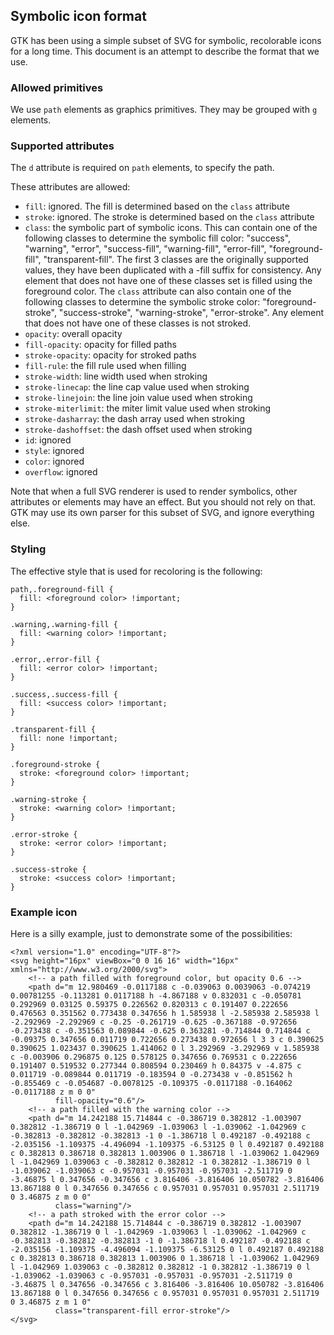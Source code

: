 ## Symbolic icon format

GTK has been using a simple subset of SVG for symbolic, recolorable icons for a long time. This document is an attempt to describe the format that we use.

### Allowed primitives

We use `path` elements as graphics primitives. They may be grouped with `g` elements.

### Supported attributes

The `d` attribute is required on `path` elements, to specify the path.

These attributes are allowed:

- `fill`: ignored. The fill is determined based on the `class` attribute
- `stroke`: ignored. The stroke is determined based on the `class` attribute
- `class`: the symbolic part of symbolic icons. This can contain one of the following classes to determine the symbolic fill color: "success", "warning", "error", "success-fill", "warning-fill", "error-fill", "foreground-fill", "transparent-fill". The first 3 classes are the originally supported values, they have been duplicated with a -fill suffix for consistency. Any element that does not have one of these classes set is filled using the foreground color.
The `class` attribute can also contain one of the following classes to determine the symbolic stroke color: "foreground-stroke", "success-stroke", "warning-stroke", "error-stroke". Any element that does not have one of these classes is not stroked.
- `opacity`: overall opacity
- `fill-opacity`: opacity for filled paths
- `stroke-opacity`: opacity for stroked paths
- `fill-rule`: the fill rule used when filling
- `stroke-width`: line width used when stroking
- `stroke-linecap`: the line cap value used when stroking
- `stroke-linejoin`: the line join value used when stroking
- `stroke-miterlimit`: the miter limit value used when stroking
- `stroke-dasharray`: the dash array used when stroking
- `stroke-dashoffset`: the dash offset used when stroking
- `id`: ignored
- `style`: ignored
- `color`: ignored
- `overflow`: ignored

Note that when a full SVG renderer is used to render symbolics, other attributes or elements may have an effect. But you should not rely on that. GTK may use its own parser for this subset of SVG, and ignore everything else.

### Styling

The effective style that is used for recoloring is the following:

```
path,.foreground-fill {
  fill: <foreground color> !important;
}

.warning,.warning-fill {
  fill: <warning color> !important;
}

.error,.error-fill {
  fill: <error color> !important;
}

.success,.success-fill {
  fill: <success color> !important;
}

.transparent-fill {
  fill: none !important;
}

.foreground-stroke {
  stroke: <foreground color> !important;
}

.warning-stroke {
  stroke: <warning color> !important;
}

.error-stroke {
  stroke: <error color> !important;
}

.success-stroke {
  stroke: <success color> !important;
}
```

### Example icon

Here is a silly example, just to demonstrate some of the possibilities:

```
<?xml version="1.0" encoding="UTF-8"?>
<svg height="16px" viewBox="0 0 16 16" width="16px" xmlns="http://www.w3.org/2000/svg">
    <!-- a path filled with foreground color, but opacity 0.6 -->
    <path d="m 12.980469 -0.0117188 c -0.039063 0.0039063 -0.074219 0.00781255 -0.113281 0.0117188 h -4.867188 v 0.832031 c -0.050781 0.292969 0.03125 0.59375 0.226562 0.820313 c 0.191407 0.222656 0.476563 0.351562 0.773438 0.347656 h 1.585938 l -2.585938 2.585938 l -2.292969 -2.292969 c -0.25 -0.261719 -0.625 -0.367188 -0.972656 -0.273438 c -0.351563 0.089844 -0.625 0.363281 -0.714844 0.714844 c -0.09375 0.347656 0.011719 0.722656 0.273438 0.972656 l 3 3 c 0.390625 0.390625 1.023437 0.390625 1.414062 0 l 3.292969 -3.292969 v 1.585938 c -0.003906 0.296875 0.125 0.578125 0.347656 0.769531 c 0.222656 0.191407 0.519532 0.277344 0.808594 0.230469 h 0.84375 v -4.875 c 0.011719 -0.089844 0.011719 -0.183594 0 -0.273438 v -0.851562 h -0.855469 c -0.054687 -0.0078125 -0.109375 -0.0117188 -0.164062 -0.0117188 z m 0 0"
          fill-opacity="0.6"/>
    <!-- a path filled with the warning color -->
    <path d="m 14.242188 15.714844 c -0.386719 0.382812 -1.003907 0.382812 -1.386719 0 l -1.042969 -1.039063 l -1.039062 -1.042969 c -0.382813 -0.382812 -0.382813 -1 0 -1.386718 l 0.492187 -0.492188 c -2.035156 -1.109375 -4.496094 -1.109375 -6.53125 0 l 0.492187 0.492188 c 0.382813 0.386718 0.382813 1.003906 0 1.386718 l -1.039062 1.042969 l -1.042969 1.039063 c -0.382812 0.382812 -1 0.382812 -1.386719 0 l -1.039062 -1.039063 c -0.957031 -0.957031 -0.957031 -2.511719 0 -3.46875 l 0.347656 -0.347656 c 3.816406 -3.816406 10.050782 -3.816406 13.867188 0 l 0.347656 0.347656 c 0.957031 0.957031 0.957031 2.511719 0 3.46875 z m 0 0"
          class="warning"/>
    <!-- a path stroked with the error color -->
    <path d="m 14.242188 15.714844 c -0.386719 0.382812 -1.003907 0.382812 -1.386719 0 l -1.042969 -1.039063 l -1.039062 -1.042969 c -0.382813 -0.382812 -0.382813 -1 0 -1.386718 l 0.492187 -0.492188 c -2.035156 -1.109375 -4.496094 -1.109375 -6.53125 0 l 0.492187 0.492188 c 0.382813 0.386718 0.382813 1.003906 0 1.386718 l -1.039062 1.042969 l -1.042969 1.039063 c -0.382812 0.382812 -1 0.382812 -1.386719 0 l -1.039062 -1.039063 c -0.957031 -0.957031 -0.957031 -2.511719 0 -3.46875 l 0.347656 -0.347656 c 3.816406 -3.816406 10.050782 -3.816406 13.867188 0 l 0.347656 0.347656 c 0.957031 0.957031 0.957031 2.511719 0 3.46875 z m 1 0"
          class="transparent-fill error-stroke"/>
</svg>
```

